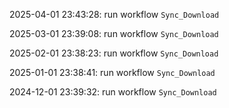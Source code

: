 2025-04-01 23:43:28: run workflow `Sync_Download` 

2025-03-01 23:39:08: run workflow `Sync_Download` 

2025-02-01 23:38:23: run workflow `Sync_Download` 

2025-01-01 23:38:41: run workflow `Sync_Download` 

2024-12-01 23:39:32: run workflow `Sync_Download` 


